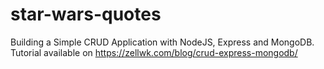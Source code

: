 # star-wars-quotes
Building a Simple CRUD Application with NodeJS, Express and MongoDB.
Tutorial available on https://zellwk.com/blog/crud-express-mongodb/
